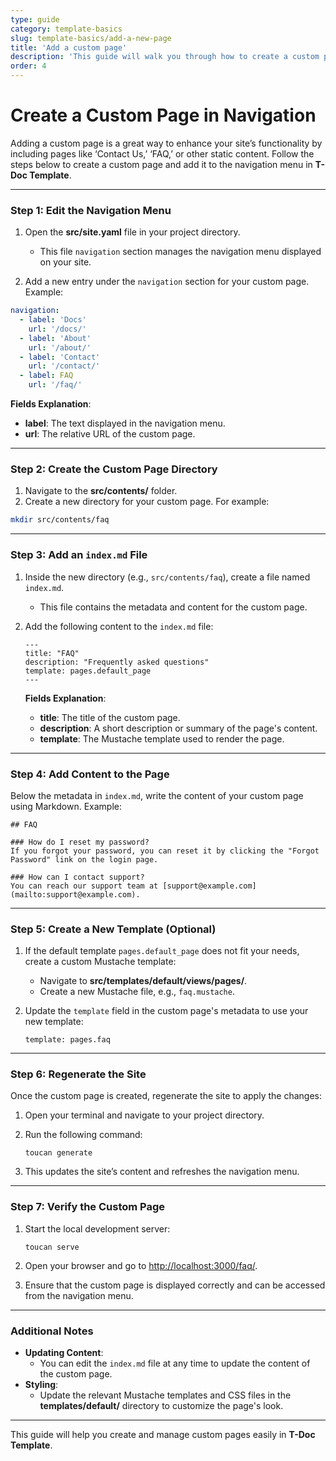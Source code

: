 ```yaml
---
type: guide
category: template-basics
slug: template-basics/add-a-new-page
title: 'Add a custom page'
description: 'This guide will walk you through how to create a custom page and add it to the navigation menu'
order: 4
---
```


# Create a Custom Page in Navigation

Adding a custom page is a great way to enhance your site’s functionality by including pages like ‘Contact Us,’ ‘FAQ,’ or other static content. Follow the steps below to create a custom page and add it to the navigation menu in **T-Doc Template**.

---

### Step 1: Edit the Navigation Menu

1. Open the **src/site.yaml** file in your project directory.

   - This file `navigation` section manages the navigation menu displayed on your site.

2. Add a new entry under the `navigation` section for your custom page. Example:

```yaml
navigation:
  - label: 'Docs'
    url: '/docs/'
  - label: 'About'
    url: '/about/'
  - label: 'Contact'
    url: '/contact/'
  - label: FAQ
    url: '/faq/'
```

**Fields Explanation**:

- **label**: The text displayed in the navigation menu.
- **url**: The relative URL of the custom page.

---

### Step 2: Create the Custom Page Directory

1. Navigate to the **src/contents/** folder.
2. Create a new directory for your custom page. For example:

```bash
mkdir src/contents/faq
```

---

### Step 3: Add an `index.md` File

1. Inside the new directory (e.g., `src/contents/faq`), create a file named `index.md`.

   - This file contains the metadata and content for the custom page.

2. Add the following content to the `index.md` file:

   ```
   ---
   title: "FAQ"
   description: "Frequently asked questions"
   template: pages.default_page
   ---
   ```

   **Fields Explanation**:

   - **title**: The title of the custom page.
   - **description**: A short description or summary of the page's content.
   - **template**: The Mustache template used to render the page.

---

### Step 4: Add Content to the Page

Below the metadata in `index.md`, write the content of your custom page using Markdown. Example:

```
## FAQ

### How do I reset my password?
If you forgot your password, you can reset it by clicking the "Forgot Password" link on the login page.

### How can I contact support?
You can reach our support team at [support@example.com](mailto:support@example.com).
```

---

### Step 5: Create a New Template (Optional)

1. If the default template `pages.default_page` does not fit your needs, create a custom Mustache template:
   - Navigate to **src/templates/default/views/pages/**.
   - Create a new Mustache file, e.g., `faq.mustache`.
2. Update the `template` field in the custom page's metadata to use your new template:

   ```
   template: pages.faq
   ```

---

### Step 6: Regenerate the Site

Once the custom page is created, regenerate the site to apply the changes:

1. Open your terminal and navigate to your project directory.
2. Run the following command:

   ```
   toucan generate
   ```

3. This updates the site’s content and refreshes the navigation menu.

---

### Step 7: Verify the Custom Page

1. Start the local development server:

   ```
   toucan serve
   ```

2. Open your browser and go to [http://localhost:3000/faq/](http://localhost:3000/faq/).
3. Ensure that the custom page is displayed correctly and can be accessed from the navigation menu.

---

### Additional Notes

- **Updating Content**:
  - You can edit the `index.md` file at any time to update the content of the custom page.
- **Styling**:
  - Update the relevant Mustache templates and CSS files in the **templates/default/** directory to customize the page's look.

---

This guide will help you create and manage custom pages easily in **T-Doc Template**.
